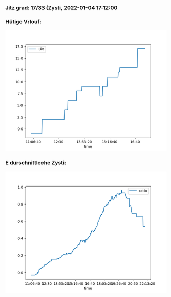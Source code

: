 ### Jitz grad: 17/33 (Zysti, 2022-01-04 17:12:00

### Hütige Vrlouf:
![Graph](Today.png)

### E durschnittleche Zysti:
![Graph](Zysti.png)